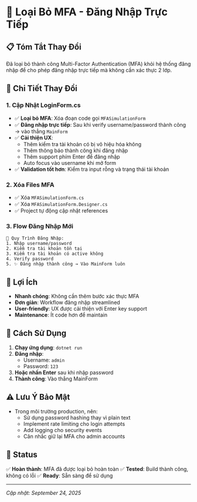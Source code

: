 # 🔐 Loại Bỏ MFA - Đăng Nhập Trực Tiếp

## 📋 Tóm Tắt Thay Đổi

Đã loại bỏ thành công Multi-Factor Authentication (MFA) khỏi hệ thống đăng nhập để cho phép đăng nhập trực tiếp mà không cần xác thực 2 lớp.

## 🔧 Chi Tiết Thay Đổi

### 1. **Cập Nhật LoginForm.cs**

- ✅ **Loại bỏ MFA**: Xóa đoạn code gọi `MFASimulationForm`
- ✅ **Đăng nhập trực tiếp**: Sau khi verify username/password thành công → vào thẳng `MainForm`
- ✅ **Cải thiện UX**:
  - Thêm kiểm tra tài khoản có bị vô hiệu hóa không
  - Thêm thông báo thành công khi đăng nhập
  - Thêm support phím Enter để đăng nhập
  - Auto focus vào username khi mở form
- ✅ **Validation tốt hơn**: Kiểm tra input rỗng và trạng thái tài khoản

### 2. **Xóa Files MFA**

- ✅ Xóa `MFASimulationForm.cs`
- ✅ Xóa `MFASimulationForm.Designer.cs`
- ✅ Project tự động cập nhật references

### 3. **Flow Đăng Nhập Mới**

```
🔄 Quy Trình Đăng Nhập:
1. Nhập username/password
2. Kiểm tra tài khoản tồn tại
3. Kiểm tra tài khoản có active không
4. Verify password
5. ✨ Đăng nhập thành công → Vào MainForm luôn
```

## 🎯 Lợi Ích

- **Nhanh chóng**: Không cần thêm bước xác thực MFA
- **Đơn giản**: Workflow đăng nhập streamlined
- **User-friendly**: UX được cải thiện với Enter key support
- **Maintenance**: Ít code hơn để maintain

## 🔑 Cách Sử Dụng

1. **Chạy ứng dụng**: `dotnet run`
2. **Đăng nhập**:
   - Username: `admin`
   - Password: `123`
3. **Hoặc nhấn Enter** sau khi nhập password
4. **Thành công**: Vào thẳng MainForm

## ⚠️ Lưu Ý Bảo Mật

- Trong môi trường production, nên:
  - Sử dụng password hashing thay vì plain text
  - Implement rate limiting cho login attempts
  - Add logging cho security events
  - Cân nhắc giữ lại MFA cho admin accounts

## 🚀 Status

✅ **Hoàn thành**: MFA đã được loại bỏ hoàn toàn
✅ **Tested**: Build thành công, không có lỗi
✅ **Ready**: Sẵn sàng để sử dụng

---

_Cập nhật: September 24, 2025_
